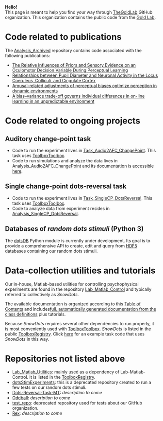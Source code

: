 **Hello!**   
This page is meant to help you find your way through [TheGoldLab](https://github.com/TheGoldLab) GitHub organization.
This organization contains the public code from the [Gold Lab](https://www.med.upenn.edu/goldlab/).

# Code related to publications
The [Analysis_Archived](https://github.com/TheGoldLab/Analysis_Archived) repository contains code associated with the following publications:
- [The Relative Influences of Priors and Sensory Evidence on an Oculomotor Decision Variable During Perceptual Learning](https://doi.org/10.1152/jn.90629.2008)
- [Relationships between Pupil Diameter and Neuronal Activity in the Locus Coeruleus, Colliculi, and Cingulate Cortex](https://doi.org/10.1016/j.neuron.2015.11.028)
- [Arousal-related adjustments of perceptual biases optimize perception in dynamic environments](https://doi.org/10.1038/s41562-017-0107)
- [A bias–variance trade-off governs individual differences in on-line learning in an unpredictable environment](https://doi.org/10.1038/s41562-018-0297-4)

# Code related to ongoing projects
## Auditory change-point task
- Code to run the experiment lives in [Task_Audio2AFC_ChangePoint](https://github.com/TheGoldLab/Task_Audio2AFC_ChangePoint). This task uses [ToolboxToolbox](https://github.com/ToolboxHub/ToolboxToolbox).
- Code to run simulations and analyze the data lives in [Analysis_Audio2AFC_ChangePoint](https://github.com/TheGoldLab/Analysis_Audio2AFC_ChangePoint) and its documentation is accessible [here](https://thegoldlab.github.io/Analysis_Audio2AFC_ChangePoint/index.html).

## Single change-point dots-reversal task
- Code to run the experiment lives in [Task_SingleCP_DotsReversal](https://github.com/TheGoldLab/Task_SingleCP_DotsReversal). This task uses [ToolboxToolbox](https://github.com/ToolboxHub/ToolboxToolbox).
- Code to analyze data from experiment resides in [Analysis_SingleCP_DotsReversal](https://github.com/TheGoldLab/Analysis_SingleCP_DotsReversal). 

## Databases of _random dots stimuli_ (Python 3)
The [dotsDB](https://github.com/TheGoldLab/dots_db) Python module is currently under development. Its goal is to provide a comprehensive API to create, edit and query from [HDF5](https://www.hdfgroup.org/solutions/hdf5/) databases containing our random dots stimuli.

# Data-collection utilities and tutorials
Our in-house, Matlab-based utilities for controlling psychophysical experiments are found in the repository [Lab_Matlab_Control](https://github.com/TheGoldLab/Lab_Matlab_Control) and typically referred to collectively as _SnowDots_. 

The available documentation is organized according to this [Table of Contents](https://thegoldlab.github.io/SnowDotsDocumentation/index.html) and includes[full, automatically generated documentation from the class definitions](https://thegoldlab.github.io/SnowDotsDocumentation/DoxyDocs/index.html) plus tutorials.

Because _SnowDots_ requires several other dependencies to run properly, it is most conveniently used with [ToolboxToolbox](https://github.com/ToolboxHub/ToolboxToolbox). _SnowDots_ is listed in the public [ToolboxRegistry](https://github.com/ToolboxHub/ToolboxRegistry). Click [here](https://github.com/TheGoldLab/SingleCP_DotsReversal_Task/tree/psychophys_tests) for an example task code that uses _SnowDots_ in this way.

# Repositories not listed above
- [Lab_Matlab_Utilities](https://github.com/TheGoldLab/Lab_Matlab_Utilities): mainly used as a dependency of Lab-Matlab-Control. It is listed in the [ToolboxRegistry](https://github.com/ToolboxHub/ToolboxRegistry).
- [dotsStimExperiments](https://github.com/TheGoldLab/dotsStimExperiments): this is a deprecated repository created to run a few tests on our random dots stimuli.
- [Dots-Reversal-Task-MT](https://github.com/TheGoldLab/Dots-Reversal-Task-MT): _description to come_
- [Oddball](https://github.com/TheGoldLab/Oddball): _description to come_
- [test_repo](https://github.com/TheGoldLab/test_repo): deprecated repository used for tests about our GitHub organization.
- [Rex](https://github.com/TheGoldLab/Rex): _description to come_
